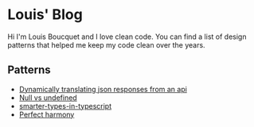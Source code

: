 # Louis' Blog

Hi I'm Louis Boucquet and I love clean code.
You can find a list of design patterns that helped me keep my code clean over the years.

## Patterns

* [Dynamically translating json responses from an api](/translate-from-backend/)
* [Null vs undefined](/null-or-undefined/)
* [smarter-types-in-typescript](/smarter-types-in-typescript/)
* [Perfect harmony](/perfect-harmony/)
